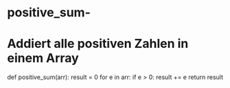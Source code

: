 # positive_sum-
# Addiert alle positiven Zahlen in einem Array 
def positive_sum(arr):
    result = 0
    for e in arr:
        if e > 0:
            result += e
    return result
